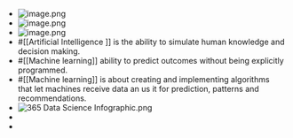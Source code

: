 - ![image.png](../assets/image_1668340196242_0.png)
- ![image.png](../assets/image_1668340419714_0.png)
- ![image.png](../assets/image_1668340474575_0.png)
- #[[Artificial Intelligence ]] is the ability to simulate human knowledge and decision making.
- #[[Machine learning]] ability to predict outcomes without being explicitly programmed.
- #[[Machine learning]] is about creating and implementing algorithms that let machines receive data an us it for prediction, patterns and recommendations.
- ![365 Data Science Infographic.png](../assets/365_Data_Science_Infographic_1668460333293_0.png)
-
-